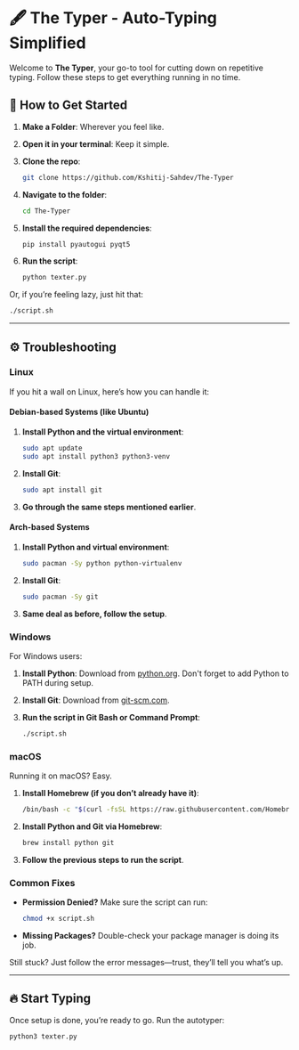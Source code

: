 # 🖋️ The Typer - Auto-Typing Simplified

Welcome to **The Typer**, your go-to tool for cutting down on repetitive typing. Follow these steps to get everything running in no time.

## 🚀 How to Get Started

1. **Make a Folder**: Wherever you feel like.

2. **Open it in your terminal**: Keep it simple.

3. **Clone the repo**:
    ```bash
    git clone https://github.com/Kshitij-Sahdev/The-Typer
    ```

4. **Navigate to the folder**:
    ```bash
    cd The-Typer
    ```

5. **Install the required dependencies**:
    ```bash
    pip install pyautogui pyqt5
    ```

6. **Run the script**:
    ```bash
    python texter.py
    ```

Or, if you’re feeling lazy, just hit that:
```bash
./script.sh
```

---

## ⚙️ Troubleshooting

### Linux

If you hit a wall on Linux, here’s how you can handle it:

#### Debian-based Systems (like Ubuntu)

1. **Install Python and the virtual environment**:
    ```bash
    sudo apt update
    sudo apt install python3 python3-venv
    ```

2. **Install Git**:
    ```bash
    sudo apt install git
    ```

3. **Go through the same steps mentioned earlier**.

#### Arch-based Systems

1. **Install Python and virtual environment**:
    ```bash
    sudo pacman -Sy python python-virtualenv
    ```

2. **Install Git**:
    ```bash
    sudo pacman -Sy git
    ```

3. **Same deal as before, follow the setup**.

### Windows

For Windows users:

1. **Install Python**: Download from [python.org](https://www.python.org/downloads/). Don't forget to add Python to PATH during setup.

2. **Install Git**: Download from [git-scm.com](https://git-scm.com/).

3. **Run the script in Git Bash or Command Prompt**:
    ```bash
    ./script.sh
    ```

### macOS

Running it on macOS? Easy.

1. **Install Homebrew (if you don’t already have it)**:
    ```bash
    /bin/bash -c "$(curl -fsSL https://raw.githubusercontent.com/Homebrew/install/HEAD/install.sh)"
    ```

2. **Install Python and Git via Homebrew**:
    ```bash
    brew install python git
    ```

3. **Follow the previous steps to run the script**.

### Common Fixes

- **Permission Denied?** Make sure the script can run:
    ```bash
    chmod +x script.sh
    ```

- **Missing Packages?** Double-check your package manager is doing its job.

Still stuck? Just follow the error messages—trust, they’ll tell you what’s up.

---

## 🔥 Start Typing

Once setup is done, you’re ready to go. Run the autotyper:
```bash
python3 texter.py